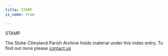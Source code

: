 ```yaml
---
title: STAMP
is_name: true

---
```


STAMP


The Stoke Climsland Parish Archive holds material under this index entry. To find out more please [contact us](/contact/)
